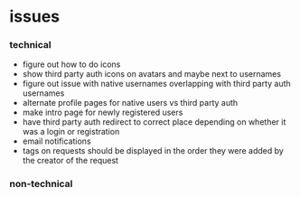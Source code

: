 # issues

### technical
- figure out how to do icons
- show third party auth icons on avatars and maybe next to usernames
- figure out issue with native usernames overlapping with third party auth usernames
- alternate profile pages for native users vs third party auth
- make intro page for newly registered users
- have third party auth redirect to correct place depending on whether it was a login or registration
- email notifications
- tags on requests should be displayed in the order they were added by the creator of the request


### non-technical
